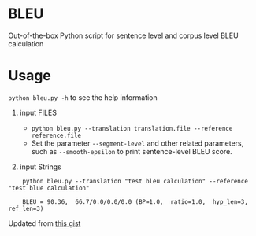# BLEU

Out-of-the-box Python script for sentence level and corpus level BLEU calculation

# Usage

`python bleu.py -h` to see the help information

1. input FILES
    * `python bleu.py --translation translation.file --reference reference.file`
    * Set the parameter `--segment-level` and other related parameters, such as `--smooth-epsilon` to print sentence-level BLEU score.

2. input Strings
```
    python bleu.py --translation "test bleu calculation" --reference "test blue calculation"
    
    BLEU = 90.36,  66.7/0.0/0.0/0.0 (BP=1.0,  ratio=1.0,  hyp_len=3,  ref_len=3)
```

Updated from [this gist](https://gist.github.com/alvations/838cb021712ad66e7768)
